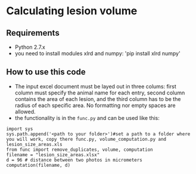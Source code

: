# Calculating lesion volume
## Requirements
- Python 2.7.x
- you need to install modules xlrd and numpy: 'pip install xlrd numpy'
## How to use this code
- The input excel document must be layed out in three colums: first column must specify the animal name for each entry, second column contains the area of each lesion, and the third column has to be the radius of each specific area. No formatting nor empty spaces are allowed.
- the functionality is in the `func.py` and can be used like this:
```
import sys
sys.path.append('<path to your folder>')#set a path to a folder where you will work, copy there func.py, volume_computation.py and lesion_size_areas.xls
from func import remove_duplicates, volume, computation
filename = "lesion_size_areas.xlsx" 
d = 96 # distance between two photos in micrometers
computation(filename, d)
```
